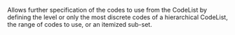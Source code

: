 Allows further specification of the codes to use from the CodeList by defining the level or only the most discrete codes of a hierarchical CodeList, the range of codes to use, or an itemized sub-set.
